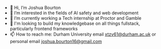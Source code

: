 - 👋 Hi, I’m Joshua Bourton
- 👀 I’m interested in the fields of AI safety and web development
- 🌱 I’m currently working a Tech internship at Proctor and Gamble
- 💞️ I'm looking to build my knowledgebase on all things fullstack, particularly frontend frameworks
- 📫 How to reach me: Durham University email xtzv61@durham.ac.uk or personal email joshua.bourton16@gmail.com
